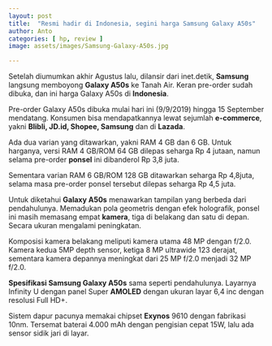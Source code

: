 ```yaml
---
layout: post
title:  "Resmi hadir di Indonesia, segini harga Samsung Galaxy A50s"
author: Anto
categories: [ hp, review ]
image: assets/images/Samsung-Galaxy-A50s.jpg

---
```


Setelah diumumkan akhir Agustus lalu, dilansir dari inet.detik, **Samsung** langsung memboyong **Galaxy A50s** ke Tanah Air. Keran pre-order sudah dibuka, dan ini harga Galaxy A50s di **Indonesia**.

Pre-order Galaxy A50s dibuka mulai hari ini (9/9/2019) hingga 15 September mendatang. Konsumen bisa mendapatkannya lewat sejumlah **e-commerce**, yakni **Blibli, JD.id, Shopee, Samsung** dan di **Lazada**.

Ada dua varian yang ditawarkan, yakni RAM 4 GB dan 6 GB. Untuk harganya, versi RAM 4 GB/ROM 64 GB dilepas seharga Rp 4 jutaan, namun selama pre-order **ponsel** ini dibanderol Rp 3,8 juta.

Sementara varian RAM 6 GB/ROM 128 GB ditawarkan seharga Rp 4,8juta, selama masa pre-order ponsel tersebut dilepas seharga Rp 4,5 juta.

Untuk diketahui **Galaxy A50s** menawarkan tampilan yang berbeda dari pendahulunya. Memadukan pola geometris dengan efek holografik, ponsel ini masih memasang empat **kamera**, tiga di belakang dan satu di depan. Secara ukuran mengalami peningkatan.

Komposisi kamera belakang meliputi kamera utama 48 MP dengan f/2.0. Kamera kedua 5MP depth sensor, ketiga 8 MP ultrawide 123 derajat, sementara kamera depannya meningkat dari 25 MP f/2.0 menjadi 32 MP f/2.0.

**Spesifikasi Samsung Galaxy A50s** sama seperti pendahulunya. Layarnya Infinity U dengan panel Super **AMOLED** dengan ukuran layar 6,4 inc dengan resolusi Full HD+.

Sistem dapur pacunya memakai chipset **Exynos** 9610 dengan fabrikasi 10nm. Tersemat baterai 4.000 mAh dengan pengisian cepat 15W, lalu ada sensor sidik jari di layar.

